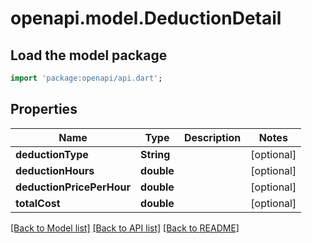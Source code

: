 # openapi.model.DeductionDetail

## Load the model package
```dart
import 'package:openapi/api.dart';
```

## Properties
Name | Type | Description | Notes
------------ | ------------- | ------------- | -------------
**deductionType** | **String** |  | [optional] 
**deductionHours** | **double** |  | [optional] 
**deductionPricePerHour** | **double** |  | [optional] 
**totalCost** | **double** |  | [optional] 

[[Back to Model list]](../README.md#documentation-for-models) [[Back to API list]](../README.md#documentation-for-api-endpoints) [[Back to README]](../README.md)


